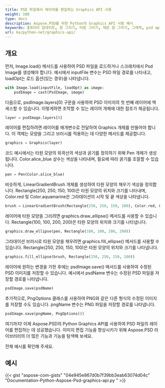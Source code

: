```yaml
---
title: PSD 파일에서 레이어를 편집하는 Graphics API 사용
weight: 100
type: docs
description: Aspose.PSD를 위한 Python의 Graphics API 사용 예시
keywords: [레이어 업데이트, 원 그리기, 타원 그리기, 채운 원 그리기, 그래픽, psd api, python, 코드 샘플]
url: ko/python-net/graphics-api/
---
```


## **개요**
먼저, Image.load() 메서드를 사용하여 PSD 파일을 로드하거나 스크래치에서 Psd Image를 생성해야 합니다. 예시에서 inputFile 변수는 PSD 파일 경로를 나타내고, loadOpt는 로드 옵션(있는 경우)을 나타냅니다.

```python 
with Image.load(inputFile, loadOpt) as image:
    psdImage = cast(PsdImage, image)
```
다음으로, psdImage.layers[0] 구문을 사용하여 PSD 이미지의 첫 번째 레이어에 액세스할 수 있습니다. 이렇게하면 조작할 수 있는 레이어 개체에 대한 참조가 제공됩니다.

```python 
layer = psdImage.layers[0]
```
레이어를 편집하려면 레이어를 매개변수로 전달하여 Graphics 개체를 만들어야 합니다. 이 객체는 모양을 그리고 브러시를 적용하는 데 다양한 메서드를 제공합니다.

```python 
graphics = Graphics(layer)
```
코드 예시에서는 타원 모양의 외곽선의 색상과 굵기를 정의하기 위해 Pen 개체가 생성됩니다. Color.alice_blue 상수는 색상을 나타내며, 필요에 따라 굵기를 조절할 수 있습니다.

```python 
pen = Pen(Color.alice_blue)
```
비슷하게, LinearGradientBrush 개체를 생성하여 타원 모양의 채우기 색상을 정의합니다. Rectangle(250, 250, 150, 100)은 타원 모양의 위치와 크기를 나타내며, Color.red 및 Color.aquamarine은 그라데이션의 시작 및 끝 색상을 나타냅니다.

```python 
brush = LinearGradientBrush(Rectangle(250, 250, 150, 100), Color.red, Color.aquamarine, 45)
```
레이어에 타원 모양을 그리려면 graphics.draw_ellipse() 메서드를 사용할 수 있습니다. Rectangle(100, 100, 200, 200)은 타원 모양의 위치와 크기를 나타냅니다.

```python 
graphics.draw_ellipse(pen, Rectangle(100, 100, 200, 200))
```
그라데이션 브러시로 타원 모양을 채우려면 graphics.fill_ellipse() 메서드를 사용할 수 있습니다. Rectangle(250, 250, 150, 100)은 타원 모양의 위치와 크기를 나타냅니다.

```python 
graphics.fill_ellipse(brush, Rectangle(250, 250, 150, 100))
```
레이어에 원하는 변경을 가한 후에는 psdImage.save() 메서드를 사용하여 수정된 PSD 이미지를 저장할 수 있습니다. 예시에서 psdName 변수는 수정된 PSD 파일을 저장할 경로를 나타냅니다.

```python 
psdImage.save(psdName)
```
추가적으로, PngOptions 클래스를 사용하여 PNG와 같은 다른 형식의 수정된 이미지를 저장할 수도 있습니다. pngName 변수는 PNG 파일을 저장할 경로를 나타냅니다.

```python 
psdImage.save(pngName, PngOptions())
```
여기까지! 이제 Aspose.PSD의 Python Graphics API를 사용하여 PSD 파일의 레이어를 편집하는 데 성공했습니다. 이미지 편집 기능을 향상시키기 위해 Aspose.PSD 라이브러리의 더 많은 기능과 기능을 탐색해 보세요.

전체 예시를 확인해 주세요.

## **예시**
{{< gist "aspose-com-gists" "04e945e867d0b7f39bb3eab63074d04c" "Documentation-Python-Aspose-Psd-graphics-api.py " >}}
